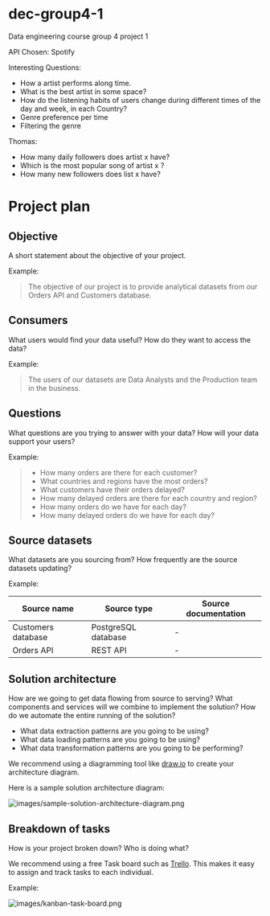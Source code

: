 # dec-group4-1
Data engineering course group 4 project 1

API Chosen: Spotify

Interesting Questions:
- How a artist performs along time.
- What is the best artist in some space?
- How do the listening habits of users change during different times of the day and week, in each Country?
- Genre preference per time
- Filtering the genre 

Thomas:
- How many daily followers does artist x have?
- Which is the most popular song of artist x ?
- How many new followers does list x have?
# Project plan

## Objective

A short statement about the objective of your project.

Example:

> The objective of our project is to provide analytical datasets from our Orders API and Customers database.

## Consumers

What users would find your data useful? How do they want to access the data?

Example:

> The users of our datasets are Data Analysts and the Production team in the business.

## Questions

What questions are you trying to answer with your data? How will your data support your users?

Example:

> - How many orders are there for each customer?
> - What countries and regions have the most orders?
> - What customers have their orders delayed?
> - How many delayed orders are there for each country and region?
> - How many orders do we have for each day?
> - How many delayed orders do we have for each day?

## Source datasets

What datasets are you sourcing from? How frequently are the source datasets updating?

Example:

| Source name | Source type | Source documentation |
| - | - | - |
| Customers database | PostgreSQL database | - |
| Orders API | REST API | - |

## Solution architecture

How are we going to get data flowing from source to serving? What components and services will we combine to implement the solution? How do we automate the entire running of the solution?

- What data extraction patterns are you going to be using?
- What data loading patterns are you going to be using?
- What data transformation patterns are you going to be performing?

We recommend using a diagramming tool like [draw.io](https://draw.io/) to create your architecture diagram.

Here is a sample solution architecture diagram:

![images/sample-solution-architecture-diagram.png](images/sample-solution-architecture-diagram.png)

## Breakdown of tasks

How is your project broken down? Who is doing what?

We recommend using a free Task board such as [Trello](https://trello.com/). This makes it easy to assign and track tasks to each individual.

Example:

![images/kanban-task-board.png](images/kanban-task-board.png)
